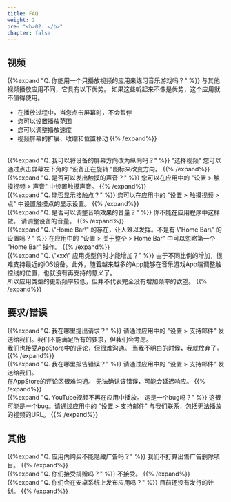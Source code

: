 ```yaml
---
title: FAQ
weight: 2
pre: "<b>02. </b>"
chapter: false
---
```


## 视频

{{%expand "Q. 你能用一个只播放视频的应用来练习音乐游戏吗？" %}}
与其他视频播放应用不同，它具有以下优势。 如果这些听起来不像是优势，这个应用就不值得使用。
- 在播放过程中，当您点击屏幕时，不会暂停
- 您可以设置播放范围
- 您可以调整播放速度
- 视频屏幕的扩展、收缩和位置移动
{{% /expand%}}
<br>
{{%expand "Q. 我可以将设备的屏幕方向改为纵向吗？" %}}
"选择视频" 您可以通过点击屏幕左下角的 "设备正在旋转 "图标来改变方向。
{{% /expand%}}
<br>
{{%expand "Q. 是否可以发出触摸的声音？" %}}
您可以在应用中的 "设置 > 触摸视频 > 声音" 中设置触摸声音。
{{% /expand%}}
<br>
{{%expand "Q. 能否显示接触点？" %}}
您可以在应用中的 "设置 > 触摸视频 > 点" 中设置触摸点的显示设置。
{{% /expand%}}
<br>
{{%expand "Q. 是否可以调整音响效果的音量？" %}}
你不能在应用程序中这样做。 请调整设备的音量。
{{% /expand%}}
<br>
{{%expand "Q. \"Home Bar\" 的存在，让人难以发挥。不是有 \"Home Bar\" 的设置吗？" %}}
在应用中的 "设置 > 关于整个 > Home Bar" 中可以忽略第一个 "Home Bar" 操作。
{{% /expand%}}
<br>
{{%expand "Q. \"xxx\" 应用类型何时才能增加？" %}}
由于不同比例的增加，很难支持最近的iOS设备。此外，随着越来越多的App能够在音乐游戏App端调整触控线的位置，也就没有再支持的意义了。<br>所以应用类型的更新频率较低，但并不代表完全没有增加频率的欲望。
{{% /expand%}}

## 要求/错误

{{%expand "Q. 我在哪里提出请求？" %}}
请通过应用中的 "设置 > 支持邮件" 发送给我们。我们不能满足所有的要求，但我们会考虑。<br>我们也接受AppStore中的评论，但很难沟通。 当我不明白的时候，我就放弃了。
{{% /expand%}}
<br>
{{%expand "Q. 我在哪里报告错误？" %}}
请通过应用中的 "设置 > 支持邮件" 发送给我们。<br>在AppStore的评论区很难沟通。 无法确认该错误，可能会延迟响应。
{{% /expand%}}
<br>
{{%expand "Q. YouTube视频不再在应用中播放。 这是一个bug吗？" %}}
这很可能是一个bug。请通过应用中的 "设置 > 支持邮件" 与我们联系，包括无法播放的视频的URL。
{{% /expand%}}

## 其他

{{%expand "Q. 应用内购买不能隐藏广告吗？" %}}
我们不打算出售广告删除项目。
{{% /expand%}}
<br>
{{%expand "Q. 你们接受捐赠吗？" %}}
不接受。
{{% /expand%}}
<br>
{{%expand "Q. 你们会在安卓系统上发布应用吗？" %}}
目前还没有发行的计划。
{{% /expand%}}